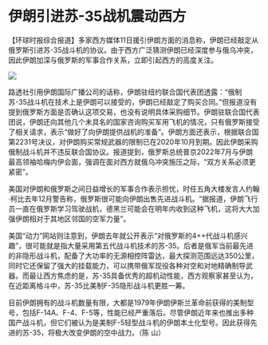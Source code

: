 # 伊朗引进苏-35战机震动西方

【环球时报综合报道】多家西方媒体11日援引伊朗方面的消息称，伊朗已经敲定从俄罗斯引进苏-35战斗机的协议。由于西方广泛猜测伊朗已经深度参与俄乌冲突，因此伊朗加深与俄罗斯的军事合作关系，立即引起西方的高度关注。

![](https://inews.gtimg.com/om_bt/OENDaqx3JS8g_sEUw65QgxlCH8W7YmhUN_Lk611WjIYCcAA/1000)

路透社引用伊朗国际广播公司的话称，伊朗驻纽约联合国代表团透露：“俄制苏-35战斗机在技术上是伊朗可以接受的，伊朗已经敲定了购买合同。”但报道没有提到俄罗斯方面是否确认这项交易，也没有说明具体采购细节。伊朗驻联合国代表团说，伊朗还向其他几个未具名的国家咨询购买军用飞机的情况，只有俄罗斯接受了相关请求，表示“做好了向伊朗提供战机的准备”。伊朗方面还表示，根据联合国第2231号决议，对伊朗购买常规武器的限制已在2020年10月到期。因此伊朗采购俄制战斗机并不违反联合国协议。报道提到，俄罗斯总统普京2022年7月与伊朗最高领袖哈梅内伊会面，强调在面对西方就俄乌冲突施压之际，“双方关系必须更紧密”。

美国对伊朗和俄罗斯之间日益增长的军事合作表示担忧，时任五角大楼发言人约翰·柯比去年12月警告称，俄罗斯很可能向伊朗出售先进战斗机。“据报道，伊朗飞行员一直在俄罗斯学习驾驶战机，德黑兰可能会在明年内收到这种飞机，这将大大加强伊朗相对于其地区邻国的空军力量”。

美国“动力”网站则注意到，伊朗去年就公开表示“对俄罗斯的4++代战斗机感兴趣”，很可能就是指大量采用第五代战斗机技术的苏-35。后者是俄军当前最先进的非隐形战斗机，配备了大功率的无源相控阵雷达，最大探测范围远达350公里，同时它还保留了强大的挂载能力，可以携带俄军现役各种对空和对地精确制导武器。而最让西方焦虑的是，苏-35具备优秀的超机动性能，西方观察家甚至认为，在近距离格斗中，苏-35比美制F-35隐形战斗机更胜一筹。

目前伊朗拥有的战斗机数量有限，大都是1979年伊朗伊斯兰革命前获得的美制型号，包括F-14A、F-4、F-5等，性能已经严重落后。尽管伊朗近年来也推出多种国产战斗机，但它们被认为是美制F-5轻型战斗机的伊朗本土化型号。因此获得先进的苏-35，将极大改变伊朗的空中战力。（陈
山）

